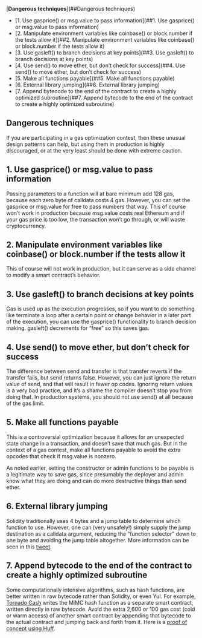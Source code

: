 [**Dangerous techniques**](##Dangerous techniques)

- [1. Use gasprice() or msg.value to pass information](##1. Use gasprice() or msg.value to pass information)
- [2. Manipulate environment variables like coinbase() or block.number if the tests allow it](##2. Manipulate environment variables like coinbase() or block.number if the tests allow it)
- [3. Use gasleft() to branch decisions at key points](##3. Use gasleft() to branch decisions at key points)
- [4. Use send() to move ether, but don’t check for success](##4. Use send() to move ether, but don’t check for success)
- [5. Make all functions payable](##5. Make all functions payable)
- [6. External library jumping](##6. External library jumping)
- [7. Append bytecode to the end of the contract to create a highly optimized subroutine](##7. Append bytecode to the end of the contract to create a highly optimized subroutine)


## Dangerous techniques

If you are participating in a gas optimization contest, then these unusual design patterns can help, but using them in production is highly discouraged, or at the very least should be done with extreme caution.

## 1. Use gasprice() or msg.value to pass information

Passing parameters to a function will at bare minimum add 128 gas, because each zero byte of calldata costs 4 gas. However, you can set the gasprice or msg.value for free to pass numbers that way. This of course won’t work in production because msg.value costs real Ethereum and if your gas price is too low, the transaction won’t go through, or will waste cryptocurrency.

## 2. Manipulate environment variables like coinbase() or block.number if the tests allow it

This of course will not work in production, but it can serve as a side channel to modify a smart contract’s behavior.

## 3. Use gasleft() to branch decisions at key points

Gas is used up as the execution progresses, so if you want to do something like terminate a loop after a certain point or change behavior in a later part of the execution, you can use the gasprice() functionality to branch decision making. gasleft() decrements for “free” so this saves gas.

## 4. Use send() to move ether, but don’t check for success

The difference between send and transfer is that transfer reverts if the transfer fails, but send returns false. However, you can just ignore the return value of send, and that will result in fewer op codes. Ignoring return values is a very bad practice, and it’s a shame the compiler doesn’t stop you from doing that. In production systems, you should not use send() at all because of the gas limit.

## 5. Make all functions payable

This is a controversial optimization because it allows for an unexpected state change in a transaction, and doesn’t save that much gas. But in the context of a gas contest, make all functions payable to avoid the extra opcodes that check if msg.value is nonzero.

As noted earlier, setting the constructor or admin functions to be payable is a legitimate way to save gas, since presumably the deployer and admin know what they are doing and can do more destructive things than send ether.

## 6. External library jumping

Solidity traditionally uses 4 bytes and a jump table to determine which function to use. However, one can (very unsafely!) simply supply the jump destination as a calldata argument, reducing the “function selector” down to one byte and avoiding the jump table altogether. More information can be seen in this [tweet](https://twitter.com/AmadiMichaels/status/1697405235948310627).

## 7. Append bytecode to the end of the contract to create a highly optimized subroutine

Some computationally intensive algorithms, such as hash functions, are better written in raw bytecode rather than Solidity, or even Yul. For example, [Tornado Cash](https://www.rareskills.io/post/how-does-tornado-cash-work) writes the MiMC hash function as a separate smart contract, written directly in raw bytecode. Avoid the extra 2,600 or 100 gas cost (cold or warm access) of another smart contract by appending that bytecode to the actual contract and jumping back and forth from it. Here is a [proof of concept using Huff](https://twitter.com/AmadiMichaels/status/1696263027920634044).

